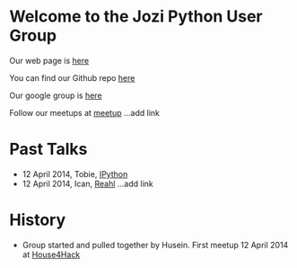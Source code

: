 # Welcome to the Jozi Python User Group


Our web page is [here](http://jozipython.github.io/webpage)

You can find our Github repo [here](https://github.com/jozipython)

Our google group is [here](https://groups.google.com/forum/#!forum/gpugsa)

Follow our meetups at [meetup]() ...add link


# Past Talks

* 12 April 2014, Tobie, [IPython](https://github.com/jozipython/ipythontalk_12Apr2014)
* 12 April 2014, Ican,  [Reahl]()  ...add link

# History
* Group started and pulled together by Husein. First meetup 12 April 2014 at [House4Hack](http://www.house4hack.co.za)
